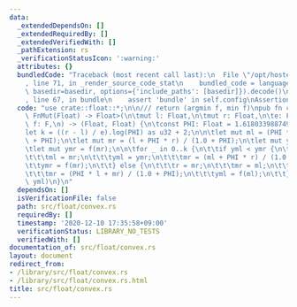 ```yaml
---
data:
  _extendedDependsOn: []
  _extendedRequiredBy: []
  _extendedVerifiedWith: []
  _pathExtension: rs
  _verificationStatusIcon: ':warning:'
  attributes: {}
  bundledCode: "Traceback (most recent call last):\n  File \"/opt/hostedtoolcache/Python/3.9.0/x64/lib/python3.9/site-packages/onlinejudge_verify/documentation/build.py\"\
    , line 71, in _render_source_code_stat\n    bundled_code = language.bundle(stat.path,\
    \ basedir=basedir, options={'include_paths': [basedir]}).decode()\n  File \"/opt/hostedtoolcache/Python/3.9.0/x64/lib/python3.9/site-packages/onlinejudge_verify/languages/user_defined.py\"\
    , line 67, in bundle\n    assert 'bundle' in self.config\nAssertionError\n"
  code: "use crate::float::*;\n\n/// return (argmin f, min f)\npub fn convex_min<F:\
    \ FnMut(Float) -> Float>(\n\tmut l: Float,\n\tmut r: Float,\n\te: Float,\n\tmut\
    \ f: F,\n) -> (Float, Float) {\n\tconst PHI: Float = 1.6180339887498948482;\n\t\
    let k = ((r - l) / e).log(PHI) as u32 + 2;\n\n\tlet mut ml = (PHI * l + r) / (1.0\
    \ + PHI);\n\tlet mut mr = (l + PHI * r) / (1.0 + PHI);\n\tlet mut yml = f(ml);\n\
    \tlet mut ymr = f(mr);\n\n\tfor _ in 0..k {\n\t\tif yml < ymr {\n\t\t\tl = ml;\n\
    \t\t\tml = mr;\n\t\t\tyml = ymr;\n\t\t\tmr = (ml + PHI * r) / (1.0 + PHI);\n\t\
    \t\tymr = f(mr);\n\t\t} else {\n\t\t\tr = mr;\n\t\t\tmr = ml;\n\t\t\tymr = yml;\n\
    \t\t\tmr = (PHI * l + mr) / (1.0 + PHI);\n\t\t\tyml = f(ml);\n\t\t}\n\t}\n\t(ml,\
    \ yml)\n}\n"
  dependsOn: []
  isVerificationFile: false
  path: src/float/convex.rs
  requiredBy: []
  timestamp: '2020-12-10 17:35:58+09:00'
  verificationStatus: LIBRARY_NO_TESTS
  verifiedWith: []
documentation_of: src/float/convex.rs
layout: document
redirect_from:
- /library/src/float/convex.rs
- /library/src/float/convex.rs.html
title: src/float/convex.rs
---
```

